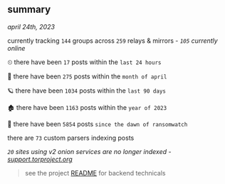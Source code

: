 
## summary
_april 24th, 2023_

currently tracking `144` groups across `259` relays & mirrors - _`105` currently online_

⏲ there have been `17` posts within the `last 24 hours`

🦈 there have been `275` posts within the `month of april`

🪐 there have been `1034` posts within the `last 90 days`

🏚 there have been `1163` posts within the `year of 2023`

🦕 there have been `5854` posts `since the dawn of ransomwatch`

there are `73` custom parsers indexing posts

_`20` sites using v2 onion services are no longer indexed - [support.torproject.org](https://support.torproject.org/onionservices/v2-deprecation/)_

> see the project [README](https://github.com/joshhighet/ransomwatch#ransomwatch--) for backend technicals
